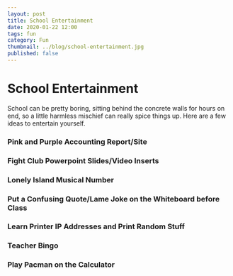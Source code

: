 ```yaml
---
layout: post
title: School Entertainment 
date: 2020-01-22 12:00
tags: fun
category: Fun
thumbnail: ../blog/school-entertainment.jpg
published: false
---
```



# School Entertainment
School can be pretty boring, sitting behind the concrete walls for hours on end, so a little harmless mischief can really spice things up. Here are a few ideas to entertain yourself.

### Pink and Purple Accounting Report/Site
### Fight Club Powerpoint Slides/Video Inserts
### Lonely Island Musical Number
### Put a Confusing Quote/Lame Joke on the Whiteboard before Class
### Learn Printer IP Addresses and Print Random Stuff
### Teacher Bingo
### Play Pacman on the Calculator

<br>